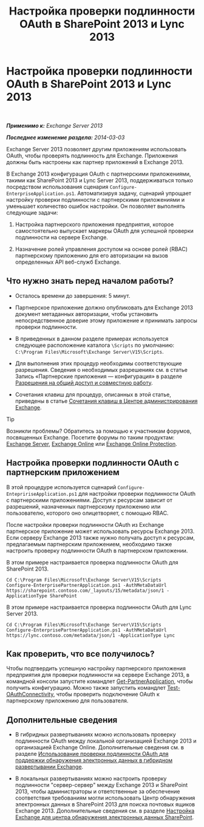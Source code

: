 ﻿---
title: 'Настройка проверки подлинности OAuth в SharePoint 2013 и Lync 2013'
TOCTitle: Настройка проверки подлинности OAuth в SharePoint 2013 и Lync 2013
ms:assetid: ca3c78a3-80cc-4df2-859f-0106bbd57a07
ms:mtpsurl: https://technet.microsoft.com/ru-ru/library/JJ649094(v=EXCHG.150)
ms:contentKeyID: 50489214
ms.date: 04/30/2018
mtps_version: v=EXCHG.150
ms.translationtype: HT
---

# Настройка проверки подлинности OAuth в SharePoint 2013 и Lync 2013

 

_**Применимо к:** Exchange Server 2013_

_**Последнее изменение раздела:** 2014-03-03_

Exchange Server 2013 позволяет другим приложениям использовать OAuth, чтобы проверять подлинность для Exchange. Приложения должны быть настроены как партнер приложений в Exchange 2013.

В Exchange 2013 конфигурация OAuth с партнерскими приложениями, такими как SharePoint 2013 и Lync Server 2013, поддерживаться только посредством использования сценария `Configure-EnterpriseApplication.ps1`. Автоматизируя задачу, сценарий упрощает настройку проверки подлинности с партнерскими приложениями и уменьшает количество ошибок настройки. Он позволяет выполнять следующие задачи:

1.  Настройка партнерского приложения предприятия, которое самостоятельно выпускает маркеры OAuth для успешной проверки подлинности на сервере Exchange.

2.  Назначение ролей управления доступом на основе ролей (RBAC) партнерскому приложению для его авторизации на вызов определенных API веб-служб Exchange.

## Что нужно знать перед началом работы?

  - Осталось времени до завершения: 5 минут.

  - Партнерское приложение должно опубликовать для Exchange 2013 документ метаданных авторизации, чтобы установить непосредственное доверие этому приложение и принимать запросы проверки подлинности.

  - В приведенных в данном разделе примерах используется следующее расположение каталога `\Scripts` по умолчанию: `C:\Program Files\Microsoft\Exchange Server\V15\Scripts`.

  - Для выполнения этих процедур необходимы соответствующие разрешения. Сведения о необходимых разрешениях см. в статье Запись «Партнерские приложения — конфигурация» в разделе [Разрешения на общий доступ и совместную работу](sharing-and-collaboration-permissions-exchange-2013-help.md).

  - Сочетания клавиш для процедур, описанных в этой статье, приведены в статье [Сочетания клавиш в Центре администрирования Exchange](keyboard-shortcuts-in-the-exchange-admin-center-exchange-online-protection-help.md).

> [!TIP]  
> Возникли проблемы? Обратитесь за помощью к участникам форумов, посвященных Exchange. Посетите форумы по таким продуктам: <a href="https://go.microsoft.com/fwlink/p/?linkid=60612">Exchange Server</a>, <a href="https://go.microsoft.com/fwlink/p/?linkid=267542">Exchange Online</a> или <a href="https://go.microsoft.com/fwlink/p/?linkid=285351">Exchange Online Protection</a>.


## Настройка проверки подлинности OAuth с партнерским приложением

В этой процедуре используется сценарий `Configure-EntepririseApplication.ps1` для настройки проверки подлинности OAuth с партнерскими приложениями. Доступ к ресурсам зависит от разрешений, назначенных партнерскому приложению или пользователю, которого оно олицетворяет, с помощью RBAC.

После настройки проверки подлинности OAuth из Exchange партнерское приложение может использовать ресурсы Exchange 2013. Если серверу Exchange 2013 также нужно получать доступ к ресурсам, предлагаемым партнерским приложением, необходимо также настроить проверку подлинности OAuth в партнерском приложении.

В этом примере настраивается проверка подлинности OAuth для SharePoint 2013.

    Cd C:\Program Files\Microsoft\Exchange Server\V15\Scripts
    Configure-EnterprisePartnerApplication.ps1 -AuthMetaDataUrl https://sharepoint.contoso.com/_layouts/15/metadata/json/1 -ApplicationType SharePoint

В этом примере настраивается проверка подлинности OAuth для Lync Server 2013.

    Cd C:\Program Files\Microsoft\Exchange Server\V15\Scripts
    Configure-EnterprisePartnerApplication.ps1 -AuthMetaDataUrl https://lync.contoso.com/metadata/json/1 -ApplicationType Lync

## Как проверить, что все получилось?

Чтобы подтвердить успешную настройку партнерского приложения предприятия для проверки подлинности на сервере Exchange 2013, в командной консоли запустите командлет [Get-PartnerApplication](https://technet.microsoft.com/ru-ru/library/jj218721\(v=exchg.150\)), чтобы получить конфигурацию. Можно также запустить командлет [Test-OAuthConnectivity](https://technet.microsoft.com/ru-ru/library/jj218623\(v=exchg.150\)), чтобы проверить подключение OAuth к партнерскому приложению для пользователя.

## Дополнительные сведения

  - В гибридных развертываниях можно использовать проверку подлинности OAuth между локальной организацией Exchange 2013 и организацией Exchange Online. Дополнительные сведения см. в разделе [Использование проверки подлинности OAuth для поддержки обнаружения электронных данных в гибридном развертывании Exchange](using-oauth-authentication-to-support-ediscovery-in-an-exchange-hybrid-deployment-exchange-2013-help.md).

  - В локальных развертываниях можно настроить проверку подлинности "сервер-сервер" между Exchange 2013 и SharePoint 2013, чтобы администраторы и ответственные за обеспечение соответствия требованиям могли использовать Центр обнаружения электронных данных в SharePoint 2013 для поиска почтовых ящиков Exchange 2013. Дополнительные сведения см. в разделе [Настройка Exchange для центра обнаружения электронных данных SharePoint](configure-exchange-for-sharepoint-ediscovery-center-exchange-2013-help.md).

